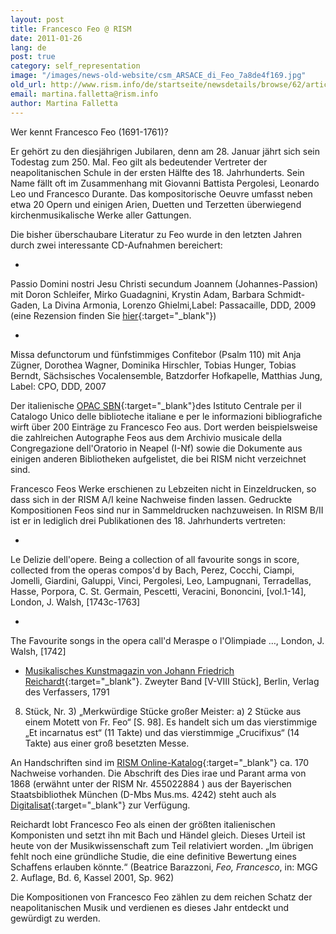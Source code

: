 ```yaml
---
layout: post
title: Francesco Feo @ RISM
date: 2011-01-26
lang: de
post: true
category: self_representation
image: "/images/news-old-website/csm_ARSACE_di_Feo_7a8de4f169.jpg"
old_url: http://www.rism.info/de/startseite/newsdetails/browse/62/article/64/francesco-feo-rism.html
email: martina.falletta@rism.info
author: Martina Falletta
---
```


Wer kennt Francesco Feo (1691-1761)?

Er gehört zu den diesjährigen Jubilaren, denn am 28. Januar jährt sich sein Todestag zum 250. Mal. Feo gilt als bedeutender Vertreter der neapolitanischen Schule in der ersten Hälfte des 18. Jahrhunderts. Sein Name fällt oft im Zusammenhang mit Giovanni Battista Pergolesi, Leonardo Leo und Francesco Durante. Das kompositorische Oeuvre umfasst neben etwa 20 Opern und einigen Arien, Duetten und Terzetten überwiegend kirchenmusikalische Werke aller Gattungen.

Die bisher überschaubare Literatur zu Feo wurde in den letzten Jahren durch zwei interessante CD-Aufnahmen bereichert:

-

Passio Domini nostri Jesu Christi secundum Joannem (Johannes-Passion) mit Doron Schleifer, Mirko Guadagnini, Krystin Adam, Barbara Schmidt-Gaden, La Divina Armonia, Lorenzo Ghielmi,Label: Passacaille, DDD, 2009 (eine Rezension finden Sie [hier](http://www.mascellaro.it/node/41795){:target="_blank"})

-

Missa defunctorum und fünfstimmiges Confitebor (Psalm 110) mit Anja Zügner, Dorothea Wagner, Dominika Hirschler, Tobias Hunger, Tobias Berndt, Sächsisches Vocalensemble, Batzdorfer Hofkapelle, Matthias Jung, Label: CPO, DDD, 2007


Der italienische [OPAC SBN](http://opac.sbn.it/opacsbn/opac/iccu/musica.jsp){:target="_blank"}des Istituto Centrale per il Catalogo Unico delle biblioteche italiane e per le informazioni bibliografiche wirft über 200 Einträge zu Francesco Feo aus. Dort werden beispielsweise die zahlreichen Autographe Feos aus dem Archivio musicale della Congregazione dell'Oratorio in Neapel (I-Nf) sowie die Dokumente aus einigen anderen Bibliotheken aufgelistet, die bei RISM nicht verzeichnet sind.

Francesco Feos Werke erschienen zu Lebzeiten nicht in Einzeldrucken, so dass sich in der RISM A/I keine Nachweise finden lassen. Gedruckte Kompositionen Feos sind nur in Sammeldrucken nachzuweisen. In RISM B/II ist er in lediglich drei Publikationen des 18. Jahrhunderts vertreten:

-

Le Delizie dell'opere. Being a collection of all favourite songs in score, collected from the operas compos'd by Bach, Perez, Cocchi, Ciampi, Jomelli, Giardini, Galuppi, Vinci, Pergolesi, Leo, Lampugnani, Terradellas, Hasse, Porpora, C. St. Germain, Pescetti, Veracini, Bononcini, [vol.1-14], London, J. Walsh, [1743c-1763]

-

The Favourite songs in the opera call'd Meraspe o l'Olimpiade …, London, J. Walsh, [1742]

- [Musikalisches Kunstmagazin von Johann Friedrich Reichardt](http://ia700303.us.archive.org/16/items/MusikalischesKunstmagazinBd.21791/ReichardtMusikalischesKunstmagazinB21791_text.pdf){:target="_blank"}. Zweyter Band [V-VIII Stück], Berlin, Verlag des Verfassers, 1791
8. Stück, Nr. 3) „Merkwürdige Stücke großer Meister: a) 2 Stücke aus einem Motett von Fr. Feo“ [S. 98]. Es handelt sich um das vierstimmige „Et incarnatus est“ (11 Takte) und das vierstimmige „Crucifixus“ (14 Takte) aus einer groß besetzten Messe.

An Handschriften sind im [RISM Online-Katalog](http://opac.rism.info/index.php?id=6&L=0&tx_bsbsearch_pi1%5Bquery%5D%5B0%5D=feo+francesco){:target="_blank"} ca. 170 Nachweise vorhanden. Die Abschrift des Dies irae und Parant arma von 1868 (erwähnt unter der RISM Nr. 455022884 ) aus der Bayerischen Staatsbibliothek München (D-Mbs Mus.ms. 4242) steht auch als [Digitalisat](http://daten.digitale-sammlungen.de/~db/bsb00004706/images/){:target="_blank"} zur Verfügung.

Reichardt lobt Francesco Feo als einen der größten italienischen Komponisten und setzt ihn mit Bach und Händel gleich. Dieses Urteil ist heute von der Musikwissenschaft zum Teil relativiert worden. „Im übrigen fehlt noch eine gründliche Studie, die eine definitive Bewertung eines Schaffens erlauben könnte.“ (Beatrice Barazzoni, _Feo, Francesco_, in: MGG 2. Auflage, Bd. 6, Kassel 2001, Sp. 962)

Die Kompositionen von Francesco Feo zählen zu dem reichen Schatz der neapolitanischen Musik und verdienen es dieses Jahr entdeckt und gewürdigt zu werden.